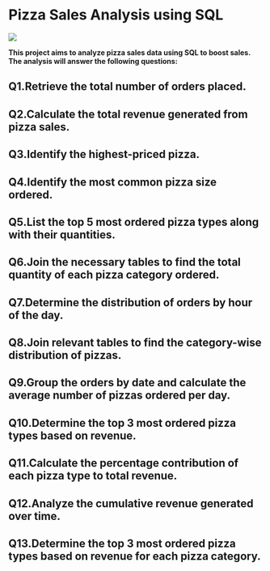 # Pizza Sales Analysis using SQL
<img src ="https://github.com/Murli43/Pizza_analysis-Using-SQL/blob/main/Front_file.jpg?raw=true">

**This project aims to analyze pizza sales data using SQL to boost sales. The analysis will answer the following questions:**

## Q1.Retrieve the total number of orders placed.

## Q2.Calculate the total revenue generated from pizza sales.

## Q3.Identify the highest-priced pizza.

## Q4.Identify the most common pizza size ordered.

## Q5.List the top 5 most ordered pizza types along with their quantities.

## Q6.Join the necessary tables to find the total quantity of each pizza category ordered.

## Q7.Determine the distribution of orders by hour of the day.

## Q8.Join relevant tables to find the category-wise distribution of pizzas.

## Q9.Group the orders by date and calculate the average number of pizzas ordered per day.

## Q10.Determine the top 3 most ordered pizza types based on revenue.

## Q11.Calculate the percentage contribution of each pizza type to total revenue.

## Q12.Analyze the cumulative revenue generated over time.

## Q13.Determine the top 3 most ordered pizza types based on revenue for each pizza category.
